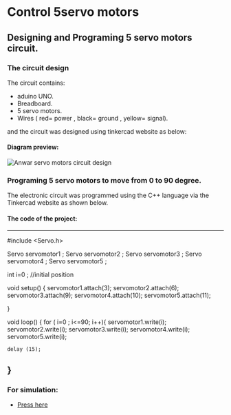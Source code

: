 # Control 5servo motors
## Designing and Programing 5 servo motors circuit.
### The circuit design 
The circuit contains:

- aduino UNO.
- Breadboard.
- 5 servo motors.
- Wires ( red= power , black= ground , yellow= signal).
 
and the circuit was designed using tinkercad website as below:
#### Diagram preview:
![Anwar servo motors circuit design](https://user-images.githubusercontent.com/86317095/123286750-d8e7d180-d516-11eb-9f9e-f376e253f061.png)

### Programing 5 servo motors to move from 0 to 90 degree.
 The electronic circuit was programmed using the C++ language via the Tinkercad website as shown  below.
 #### The code of the project: 
 ---
 
 #include <Servo.h>

Servo servomotor1 ;
Servo servomotor2 ;
Servo servomotor3 ;
Servo servomotor4 ;
Servo servomotor5 ;

int i=0 ; //initial position 

void setup()
{
  servomotor1.attach(3);
  servomotor2.attach(6);
  servomotor3.attach(9);
  servomotor4.attach(10);
  servomotor5.attach(11);

  
}

void loop()
{
  for ( i=0 ; i<=90; i++){
   servomotor1.write(i);
   servomotor2.write(i);
   servomotor3.write(i);
   servomotor4.write(i);
   servomotor5.write(i);
    
    delay (15);
  }
 ---
  
 
 
 ### For simulation:
 - [Press here ](https://www.tinkercad.com/things/iE3pcfJqkCu-anwar-servo-motor-circuit)
 



